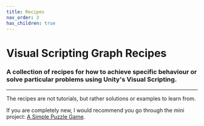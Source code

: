 ```yaml
---
title: Recipes
nav_order: 3
has_children: true
---
```


# Visual Scripting Graph Recipes

### A collection of recipes for how to achieve specific behaviour or solve particular problems using Unity's Visual Scripting.

---

The recipes are not tutorials, but rather solutions or examples to learn from.

If you are completely new, I would recommend you go through the mini project: [A Simple Puzzle Game](../a-simple-puzzle-game/).